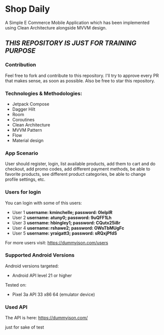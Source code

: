 # Shop Daily

A Simple E Commerce Mobile Application which has been implemented using Clean Architecture alongside MVVM design.

## ***THIS REPOSITORY IS JUST FOR TRAINING PURPOSE***

### Contribution
Feel free to fork and contribute to this repository. I'll try to approve every PR that
makes sense, as soon as possible. Also be free to star this repository.

### Technologies & Methodologies:

- Jetpack Compose
- Dagger Hilt
- Room
- Coroutines
- Clean Architecture
- MVVM Pattern
- Flow
- Material design

### App Scenario
User should register, login, list available products,
add them to cart and do checkout, add promo codes,
add different payment methods, be able to favorite products,
see different product categories, be able to change profile settings, etc.

### Users for login
You can login with some of this users:
- User 1 **username: kminchelle; password: 0lelplR**
- User 2 **username: atuny0; password: 9uQFF1Lh**
- User 3 **username: hbingley1; password: CQutx25i8r**
- User 4 **username: rshawe2; password: OWsTbMUgFc**
- User 5 **username: yraigatt3; password: sRQxjPfdS**

For more users visit: https://dummyjson.com/users

### Supported Android Versions
Android versions targeted:

- Android API level 21 or higher

Tested on:

- Pixel 3a API 33 x86 64 (emulator device)

### Used API
The API is here: https://dummyjson.com/

just for sake of test